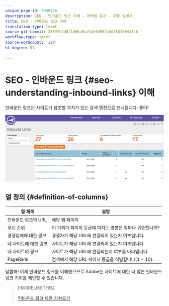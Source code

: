 ```yaml
---
unique-page-id: 2949226
description: SEO - 인바운드 링크 이해 - 마케팅 문서 - 제품 설명서
title: SEO - 인바운드 링크 이해
translation-type: tm+mt
source-git-commit: 37697e2d6f1d86a6cd1de5d567a3d384160415cb
workflow-type: tm+mt
source-wordcount: '120'
ht-degree: 0%

---
```



# SEO - 인바운드 링크 {#seo-understanding-inbound-links} 이해

인바운드 링크는 사이트가 참조할 가치가 있는 검색 엔진으로 표시됩니다. 좋아!

![](assets/image2014-9-18-13-3a18-3a10.png)

## 열 정의 {#definition-of-columns}

| 열 제목 | 설명 |
|---|---|
| 인바운드 링크의 URL | 해당 웹 페이지 |
| 우선 순위 | 이 기회가 페이지 등급에 미치는 영향은 얼마나 귀중합니까? |
| 경쟁업체에 대한 링크 | 경쟁자가 해당 URL에 연결되어 있는지 여부입니다. |
| 내 사이트에 대한 링크 | 사이트가 해당 URL에 연결되어 있는지 여부입니다. |
| 내 사이트의 링크 | 사이트가 해당 URL에 연결되는지 여부를 나타냅니다. |
| PageRank | 검색에서 해당 URL 페이지 등급을 식별합니다(1 - 10). |

달콤해! 이제 인바운드 링크를 이해했으므로 Adobe는 사이트에 대한 더 많은 인바운드 링크 기회를 제안할 수 있습니다.

>[!MORELIKETHIS]
>
>[인바운드 링크 제안 가져오기](/help/marketo/product-docs/additional-apps/seo/inbound-links/seo-get-inbound-link-suggestions.md)
